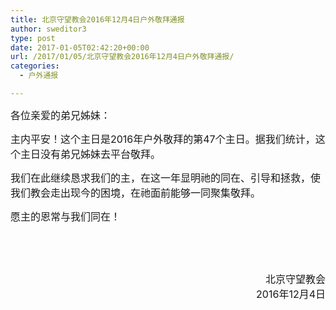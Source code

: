 ```yaml
---
title: 北京守望教会2016年12月4日户外敬拜通报
author: sweditor3
type: post
date: 2017-01-05T02:42:20+00:00
url: /2017/01/05/北京守望教会2016年12月4日户外敬拜通报/
categories:
  - 户外通报

---
```

<span style="font-size: 12pt;">各位亲爱的弟兄姊妹：</span>

<span style="font-size: 12pt;">主内平安！这个主日是2016年户外敬拜的第47个主日。据我们统计，这个主日没有弟兄姊妹去平台敬拜。</span>

<span style="font-size: 12pt;">我们在此继续恳求我们的主，在这一年显明祂的同在、引导和拯救，使我们教会走出现今的困境，在祂面前能够一同聚集敬拜。</span>

<span style="font-size: 12pt;">愿主的恩常与我们同在！</span>

&nbsp;

&nbsp;

<p style="text-align: right;">
  <span style="font-size: 12pt;">北京守望教会</span><br /> <span style="font-size: 12pt;">2016年12月4日</span>
</p>